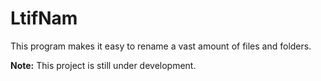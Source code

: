 # LtifNam

This program makes it easy to rename a vast amount of files and folders.

**Note:** This project is still under development.